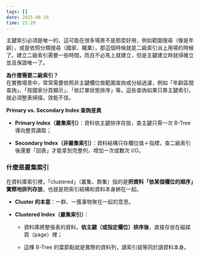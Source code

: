 ```yaml
---
tags: []
date: 2025-06-16
time: 22:29
---
```

主鍵索引必須是唯一的，這可能在很多場景不是那麼好用，例如範圍搜尋（像是年齡），或是依照分類搜尋（國家、職業），那這個時候就是二級索引派上用場的時候了。建立二級索引需要一些時間，而且不必馬上就建立，但是主鍵建立時就得確立並且保證唯一了。


**為什麼需要二級索引？**  
在實務場景中，常常需要依照非主鍵欄位做範圍查詢或分組過濾，例如「年齡區間查詢」、「按國家分頁顯示」、「依訂單狀態排序」等。這些查詢如果只靠主鍵索引，就必須整表掃描，效能不佳。

**Primary vs. Secondary Index 查詢差異**

- **Primary Index（叢集索引）**：資料依主鍵排序存放，查主鍵只需一次 B-Tree 導向整頁讀取；
    
- **Secondary Index（非叢集索引）**：資料結構只存欄位值＋指標，查二級索引後還要「回表」才能拿到完整列，增加一次或數次 I/O。


### 什麼是叢集索引

在資料庫索引裡，「clustered」（叢集、群集）指的是**把資料「依某個欄位的順序」實際地排列存放**，也就是把索引結構和資料本身綁在一起。

- **Cluster 的本意**：一群、一簇事物聚在一起的意思。
    
- **Clustered Index（叢集索引）**：
    
    - 資料庫將整張表的資料，**依主鍵（或指定欄位）排序後**，直接存放在磁碟頁（page）裡；
        
    - 這棵 B-Tree 的葉節點就是實際的資料列，讀索引就等同於讀資料本身。